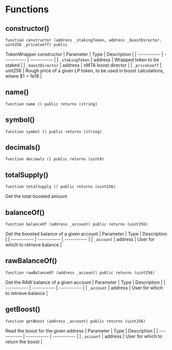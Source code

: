 # Functions

## constructor()
`function constructor (address _stakingToken, address _boostDirector, uint256 _priceCoeff) public`

TokenWrapper constructor
| Parameter   | Type        | Description |
| ----------- | ----------- | ----------- | 
| `_stakingToken` | address | Wrapped token to be staked |
| `_boostDirector` | address | vMTA boost director |
| `_priceCoeff` | uint256 | Rough price of a given LP token, to be used in boost calculations, where $1 = 1e18 |

## name()
`function name () public returns (string)`



## symbol()
`function symbol () public returns (string)`



## decimals()
`function decimals () public returns (uint8)`



## totalSupply()
`function totalSupply () public returns (uint256)`

Get the total boosted amount

## balanceOf()
`function balanceOf (address _account) public returns (uint256)`

Get the boosted balance of a given account
| Parameter   | Type        | Description |
| ----------- | ----------- | ----------- | 
| `_account` | address | User for which to retrieve balance |

## rawBalanceOf()
`function rawBalanceOf (address _account) public returns (uint256)`

Get the RAW balance of a given account
| Parameter   | Type        | Description |
| ----------- | ----------- | ----------- | 
| `_account` | address | User for which to retrieve balance |

## getBoost()
`function getBoost (address _account) public returns (uint256)`

Read the boost for the given address
| Parameter   | Type        | Description |
| ----------- | ----------- | ----------- | 
| `_account` | address | User for which to return the boost |

